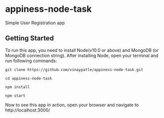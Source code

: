 # appiness-node-task

Simple User Registration app

## Getting Started

To run this app, you need to install Node(v10.0 or above) and MongoDB (or MongoDB connection string). After installing Node, open your terminal and run following commands:
```
git clone https://github.com/vinaypatle/appiness-node-task.git

cd appiness-node-task

npm install

npm start
```

Now to see this app in action, open your browser and navigate to http://localhost:3000/
